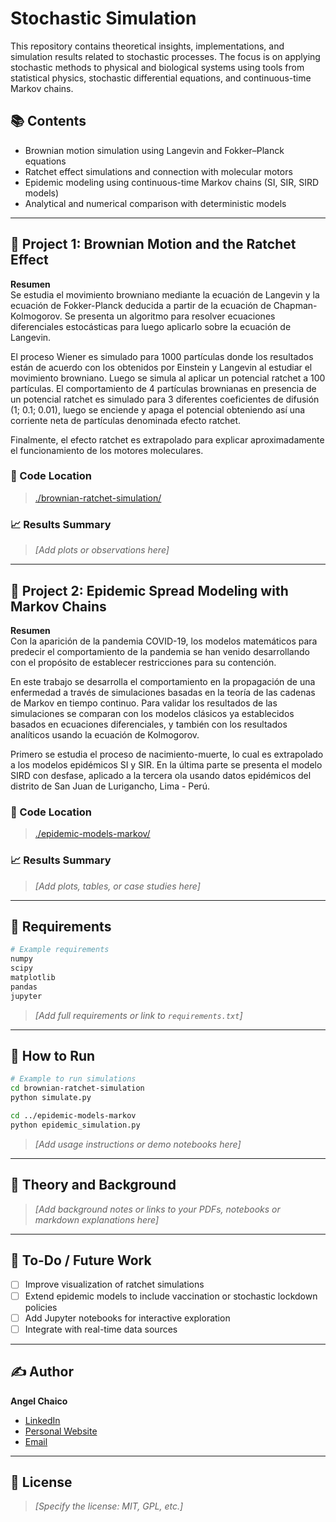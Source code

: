 # Stochastic Simulation

This repository contains theoretical insights, implementations, and simulation results related to stochastic processes. The focus is on applying stochastic methods to physical and biological systems using tools from statistical physics, stochastic differential equations, and continuous-time Markov chains.

## 📚 Contents

- Brownian motion simulation using Langevin and Fokker–Planck equations
- Ratchet effect simulations and connection with molecular motors
- Epidemic modeling using continuous-time Markov chains (SI, SIR, SIRD models)
- Analytical and numerical comparison with deterministic models

---

## 🔬 Project 1: Brownian Motion and the Ratchet Effect

**Resumen**  
Se estudia el movimiento browniano mediante la ecuación de Langevin y la ecuación de Fokker-Planck deducida a partir de la ecuación de Chapman-Kolmogorov. Se presenta un algoritmo para resolver ecuaciones diferenciales estocásticas para luego aplicarlo sobre la ecuación de Langevin.

El proceso Wiener es simulado para 1000 partículas donde los resultados están de acuerdo con los obtenidos por Einstein y Langevin al estudiar el movimiento browniano. Luego se simula al aplicar un potencial ratchet a 100 partículas. El comportamiento de 4 partículas brownianas en presencia de un potencial ratchet es simulado para 3 diferentes coeficientes de difusión (1; 0.1; 0.01), luego se enciende y apaga el potencial obteniendo así una corriente neta de partículas denominada efecto ratchet.

Finalmente, el efecto ratchet es extrapolado para explicar aproximadamente el funcionamiento de los motores moleculares.

### 📁 Code Location

> [./brownian-ratchet-simulation/](./brownian-ratchet-simulation/)

### 📈 Results Summary

> _[Add plots or observations here]_  

---

## 🧪 Project 2: Epidemic Spread Modeling with Markov Chains

**Resumen**  
Con la aparición de la pandemia COVID-19, los modelos matemáticos para predecir el comportamiento de la pandemia se han venido desarrollando con el propósito de establecer restricciones para su contención.

En este trabajo se desarrolla el comportamiento en la propagación de una enfermedad a través de simulaciones basadas en la teoría de las cadenas de Markov en tiempo continuo. Para validar los resultados de las simulaciones se comparan con los modelos clásicos ya establecidos basados en ecuaciones diferenciales, y también con los resultados analíticos usando la ecuación de Kolmogorov.

Primero se estudia el proceso de nacimiento-muerte, lo cual es extrapolado a los modelos epidémicos SI y SIR. En la última parte se presenta el modelo SIRD con desfase, aplicado a la tercera ola usando datos epidémicos del distrito de San Juan de Lurigancho, Lima - Perú.

### 📁 Code Location

> [./epidemic-models-markov/](./epidemic-models-markov/)

### 📈 Results Summary

> _[Add plots, tables, or case studies here]_

---

## 🔧 Requirements

```bash
# Example requirements
numpy
scipy
matplotlib
pandas
jupyter
````

> *\[Add full requirements or link to `requirements.txt`]*

---

## 📌 How to Run

```bash
# Example to run simulations
cd brownian-ratchet-simulation
python simulate.py

cd ../epidemic-models-markov
python epidemic_simulation.py
```

> *\[Add usage instructions or demo notebooks here]*

---

## 📖 Theory and Background

> *\[Add background notes or links to your PDFs, notebooks or markdown explanations here]*

---

## 🧠 To-Do / Future Work

* [ ] Improve visualization of ratchet simulations
* [ ] Extend epidemic models to include vaccination or stochastic lockdown policies
* [ ] Add Jupyter notebooks for interactive exploration
* [ ] Integrate with real-time data sources

---

## ✍️ Author

**Angel Chaico**

* [LinkedIn](https://www.linkedin.com/)
* [Personal Website](https://yourwebsite.com/)
* [Email](mailto:your_email@example.com)

---

## 📜 License

> *\[Specify the license: MIT, GPL, etc.]*
